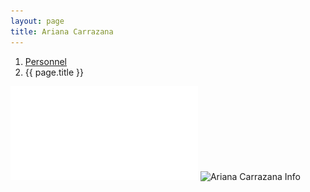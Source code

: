 ```yaml
---
layout: page
title: Ariana Carrazana
---
```


<ol class="breadcrumb">
    <li><a href="{{site.baseurl}}/personnel/">Personnel</a></li>
    <li class="active">{{ page.title }}</li>
</ol>

![Ariana Carrazana Info](resume.pdf)
![Ariana Carrazana Info](ari-carrazana-info.png)
